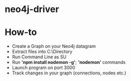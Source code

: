 # neo4j-driver

<h1> How-to </h1>
<ul>
  <li>Create a Graph on your Neo4j datagram
  <li>Extract files into C:\Directory
  <li>Run Command Line as SU
  <li>Run <strong>'npm install nodemon -g'</strong>; <strong>'nodemon'</strong> commands
  <li>Launch program on port 3000
  <li>Track changes in your graph (connections, nodes etc.)
</ul>

